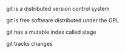 git is a distributed version control system

git is free software distributed under the GPL

git has a mutable index called stage

git tracks changes